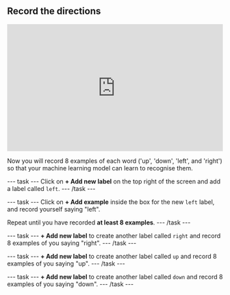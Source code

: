 ## Record the directions

<html>
<div style="position: relative; width: 100%; overflow: hidden; padding-top: 56.25%;">
<p><iframe style="position: absolute; top: 0; left: 0; right: 0; width: 100%; height: 100%; border: none;" src="https://www.youtube.com/embed/PA1N_LAeZag?rel=0&cc_load_policy=1" width="560" height="315" allowfullscreen allow="accelerometer; autoplay; clipboard-write; encrypted-media; gyroscope; picture-in-picture; web-share"></iframe></p>
</div>
</html>

Now you will record 8 examples of each word ('up', 'down', 'left', and 'right') so that your machine learning model can learn to recognise them.

--- task ---
Click on **+ Add new label** on the top right of the screen and add a label called `left`.
--- /task ---

--- task ---
Click on **+ Add example** inside the box for the new `left` label, and record yourself saying "left". 

Repeat until you have recorded **at least 8 examples**.
--- /task ---

--- task ---
**+ Add new label** to create another label called `right` and record 8 examples of you saying "right". 
--- /task ---

--- task ---
**+ Add new label** to create another label called `up` and record 8 examples of you saying "up". 
--- /task ---

--- task ---
**+ Add new label** to create another label called `down` and record 8 examples of you saying "down". 
--- /task ---

